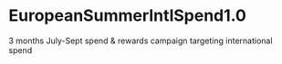# EuropeanSummerIntlSpend1.0
3 months July-Sept spend &amp; rewards campaign targeting international spend 

